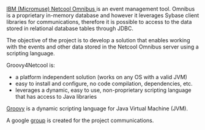 [IBM (Micromuse) Netcool Omnibus ](http://www-306.ibm.com/software/tivoli/products/netcool-omnibus/) is an event management tool. Omnibus is a proprietary in-memory database and however it leverages Sybase client libraries for communications, therefore it is possible to access to the data stored in relational database tables through JDBC.

The objective of the project is to develop a solution that enables working with the events and other data stored in the Netcool Omnibus server using a scripting language.

Groovy4Netcool is:
  * a platform independent solution (works on any OS with a valid JVM)
  * easy to install and configure, no code compilation, dependencies, etc.
  * leverages a dynamic, easy to use, non-proprietary scripting language that has access to Java libraries

[Groovy](http://groovy.codehaus.org) is a dynamic scripting language for Java Virtual Machine (JVM).


A google [group](http://groups.google.com/group/groovy4netcool) is created for the project communications.